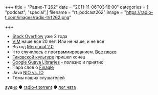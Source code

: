 +++
title = "Радио-Т 262"
date = "2011-11-06T03:16:00"
categories = [ "podcast", "special",]
filename = "rt_podcast262"
image = "https://radio-t.com/images/radio-t/rt262.png"

+++

- [Stack Overflow](http://techblog.bozho.net/?p=658) уже 2 года
- [VIM](http://www.webmonkey.com/2011/11/happy-birthday-vim-the-venerable-text-editor-turns-20/) наше все 20 лет. Или не наше, и не все
- Выход [Mercurial 2.0](http://mercurial.selenic.com/wiki/WhatsNew)
- Что случилось с программированием. [Все плохо](http://reprog.wordpress.com/2010/03/03/whatever-happened-to-programming/?Programming)
- [Гиковской культуре](http://developerart.com/publications/29/the-end-of-the-geek-culture) пришел конец
- [Google Guava Libraries](http://www.javacodegeeks.com/2011/09/google-guava-libraries-essentials.html) - полезно и приятно
- Пара слов о [Finagle](http://engineering.twitter.com/2011/08/finagle-protocol-agnostic-rpc-system.html)
- Java [NIO vs. IO](http://java.dzone.com/articles/java-nio-vs-io)
- Темы наших слушателей

[аудио](http://archive.rucast.net/radio-t/media/rt_podcast262.mp3) ● [radio-t.torrent](http://www.radio-t.com/torrents/rt_podcast262.mp3.torrent) ● [лог чата](http://chat.radio-t.com/logs/radio-t-262.html)<audio src="http://archive.rucast.net/radio-t/media/rt_podcast262.mp3" preload="none"></audio>